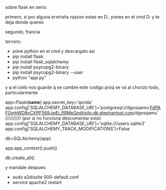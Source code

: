 sobre flask en serio:

primero, si por alguna erxtraña rqazon estas en D:, pones en el cmd D: y te deja donde queres

segundo, francia

tercero:

- pone python en el cmd y descargalo asi
- pip install flask
- pip install flask_sqlalchemy
- pip install psycopg2-binary
- pip install psycopg2-binary --user
- python "app.py"

y q el cielo nos guarde q se cambie este codigo proq se va al chorizo todo, particularmente

app=Flask(__name__)
app.secret_key='qonda'
app.config['SQLALCHEMY_DATABASE_URI']='postgresql://dgosqamu:FdPAFGmhWD8vCXffF569JwEj_fIRMpQn@isilo.db.elephantsql.com/dgosqamu'
////////// (por si no funciona descomentar esto) app.config['SQLALCHEMY_DATABASE_URI']='sqlite:///users.sqlite3'
app.config['SQLALCHEMY_TRACK_MODIFICATIONS']=False


db=SQLAlchemy(app)

app.app_context().push()

db.create_all()





y mandale despues:
- sudo a2dissite 000-default.conf
- service apache2 restart
